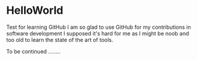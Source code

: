# HelloWorld
Test for learning GitHub
I am so glad to use GitHub for my contributions in software development I supposed it's hard for me as I might be noob and too old to learn the state of the art of tools.

To be continued ........

